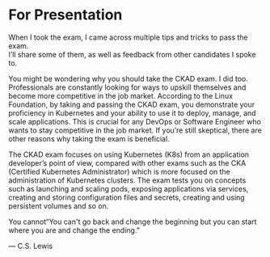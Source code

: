 # For Presentation

When I took the exam, I came across multiple tips and tricks to pass the exam.\
I’ll share some of them, as well as feedback from other candidates I spoke to.

You might be wondering why you should take the CKAD exam. I did too. Professionals are constantly looking for ways to upskill themselves and become more competitive in the job market. According to the Linux Foundation, by taking and passing the CKAD exam, you demonstrate your proficiency in Kubernetes and your ability to use it to deploy, manage, and scale applications. This is crucial for any DevOps or Software Engineer who wants to stay competitive in the job market. If you’re still skeptical, there are other reasons why taking the exam is beneficial.

The CKAD exam focuses on using Kubernetes (K8s) from an application developer’s point of view, compared with other exams such as the CKA (Certified Kubernetes Administrator) which is more focused on the administration of Kubernetes clusters. The exam tests you on concepts such as launching and scaling pods, exposing applications via services, creating and storing configuration files and secrets, creating and using persistent volumes and so on.





You cannot“You can't go back and change the beginning but you can start where you are and change the ending.”

― C.S. Lewis
